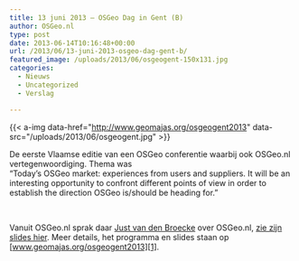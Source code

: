 ```yaml
---
title: 13 juni 2013 – OSGeo Dag in Gent (B)
author: OSGeo.nl
type: post
date: 2013-06-14T10:16:48+00:00
url: /2013/06/13-juni-2013-osgeo-dag-gent-b/
featured_image: /uploads/2013/06/osgeogent-150x131.jpg
categories:
  - Nieuws
  - Uncategorized
  - Verslag

---
```

<!-- [<img loading="lazy" class="alignnone size-medium wp-image-307" src="/uploads/2013/06/osgeogent-300x262.jpg" alt="osgeogent" width="300" height="262" srcset="/uploads/2013/06/osgeogent-300x262.jpg 300w, /uploads/2013/06/osgeogent-171x150.jpg 171w, /uploads/2013/06/osgeogent-150x131.jpg 150w, /uploads/2013/06/osgeogent.jpg 820w" sizes="(max-width: 300px) 100vw, 300px" />][1] -->
{{< a-img data-href="http://www.geomajas.org/osgeogent2013" data-src="/uploads/2013/06/osgeogent.jpg" >}}

De eerste Vlaamse editie van een OSGeo conferentie waarbij ook OSGeo.nl vertegenwoordiging. Thema was  
&#8220;Today&#8217;s OSGeo market: experiences from users and suppliers. It will be an interesting opportunity to confront different points of view in order to establish the direction OSGeo is/should be heading for.&#8221;

&nbsp;

<!--more-->

Vanuit OSGeo.nl sprak daar [Just van den Broecke][2] over OSGeo.nl, [zie zijn slides hier][3].
Meer details, het programma en slides staan op [www.geomajas.org/osgeogent2013][1].

 [1]: http://www.geomajas.org/osgeogent2013
 [2]: http://wiki.osgeo.org/wiki/User:Just
 [3]: http://www.slideshare.net/justb4/introducing-osgeonl-the-dutch